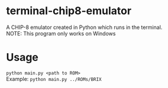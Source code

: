 # terminal-chip8-emulator
A CHIP-8 emulator created in Python which runs in the terminal.<br/>
NOTE: This program only works on Windows

# Usage
`python main.py <path to ROM>`<br/>
Example:
`python main.py ../ROMs/BRIX`
